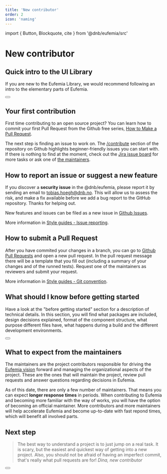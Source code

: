 ```yaml
---
title: 'New contributor'
order: 2
icon: 'naming'
---
```


import { Button, Blockquote, cite } from '@dnb/eufemia/src'

# New contributor

## Quick intro to the UI Library

If you are new to the Eufemia Library, we would recommend following an intro to the elementary parts of Eufemia.

<div className="dnb-section dnb-section--spacing dnb-section--mint-green">
  <Button href="/uilib/intro" size="large" text="Quick Intro" icon="chevron_right"  variant="secondary"/>
</div>

## Your first contribution

First time contributing to an open source project? You can learn how to commit your first Pull Request from the Github free series, [How to Make a Pull Request](https://makeapullrequest.com/).

The next step is finding an issue to work on. The [/contribute](https://github.com/dnbexperience/eufemia/contribute) section of the repository on Github highlights beginner-friendly issues you can start with. If there is nothing to find at the moment, check out the [Jira issue board](https://jira.tech.dnb.no/secure/RapidBoard.jspa?projectKey=EDS&rapidView=1221) for more tasks or ask one of [the maintainers](/contribute/contact).

## How to report an issue or suggest a new feature

If you discover a **security issue** in the @dnb/eufemia, please report it by sending an
email to [tobias.hoegh@dnb.no](mailto:tobias.hoegh@dnb.no). This will allow us to assess the risk, and make a fix available before we add a
bug report to the GitHub repository. Thanks for helping out.

New features and issues can be filed as a new issue in [Github Issues](https://github.com/dnbexperience/eufemia/issues).

More information in [Style guides - Issue reporting](/contribute/style-guides/issue).

## How to submit a Pull Request

After you have commited your changes in a branch, you can go to [Github Pull Requests](https://github.com/dnbexperience/eufemia/pulls) and open a new pull request.
In the pull request message there will be a template that you fill out (including a summary of your changes and of the runned tests). Request one of the maintainers as reviewers and submit your request.

More information in [Style guides - Git convention](/contribute/style-guides/git#pull-requests).

## What should I know before getting started

Have a look at the "before getting started" section for a description of technical details. In this section, you will find what packages are included, design decisions explained, format of the component structure, what purpose different files have, what happens during a build and the different development environments.

<div className="dnb-section dnb-section--spacing dnb-section--mint-green">
  <Button href="/contribute/first-contribution/before-started" size="large" text="Before getting started" icon="chevron_right" variant="secondary" />
</div>

## What to expect from the maintainers

The maintainers are the project contributors responsible for driving the [Eufemia vision](/vision) forward and managing the organizational aspects of the project. These are the ones that will maintain the project, review pull requests and answer questions regarding decisions in Eufemia.

As of this date, there are only a few number of maintainers. That means you can expect **longer response times** in periods. When contributing to Eufemia and becoming more familiar with the way of works, you will have the option of becoming an official maintainer. More contributors and more maintainers will help accelerate Eufemia and become up-to-date with fast repond times, which will benefit all involved parts.

## Next step

<Blockquote className="dnb-blockquote--no-background">
The best way to understand a project is to just jump on a real task. It is scary, but the easiest and quickest way of getting into a new project. Also, you should not be afraid of having an imperfect commit, that's really what pull requests are for!
<cite>Dina, new contributor</cite>
</Blockquote>

<Button href="/contribute/getting-started" size="large" text="Next up: Getting started" icon="chevron_right" variant="tertiary" bottom="2rem"/>
